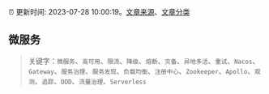 :alarm_clock: 更新时间: 2023-07-28 10:00:19。[文章来源](/README.md)、[文章分类](/TAGS.md)

## 微服务


> 关键字：`微服务`、`高可用`、`限流`、`降级`、`熔断`、`灾备`、`异地多活`、`重试`、`Nacos`、`Gateway`、`服务治理`、`服务发现`、`负载均衡`、`注册中心`、`Zookeeper`、`Apollo`、`观测`、`追踪`、`DDD`、`流量治理`、`Serverless`



